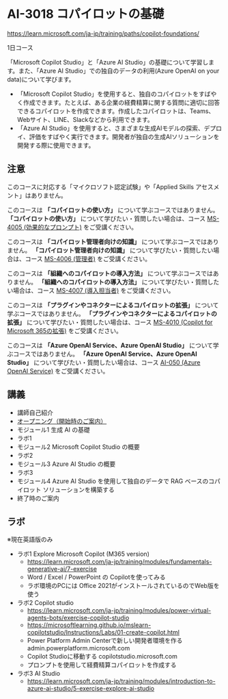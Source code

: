 # AI-3018 コパイロットの基礎

https://learn.microsoft.com/ja-jp/training/paths/copilot-foundations/

1日コース

「Microsoft Copilot Studio」と「Azure AI Studio」の基礎について学習します。また、「Azure AI Studio」での独自のデータの利用(Azure OpenAI on your data)について学びます。

- 「Microsoft Copilot Studio」を使用すると、独自のコパイロットをすばやく作成できます。たとえば、ある企業の経費精算に関する質問に適切に回答できるコパイロットを作成できます。作成したコパイロットは、Teams、Webサイト、LINE、Slackなどから利用できます。
- 「Azure AI Studio」を使用すると、さまざまな生成AIモデルの探索、デプロイ、評価をすばやく実行できます。開発者が独自の生成AIソリューションを開発する際に使用できます。

## 注意


このコースに対応する「マイクロソフト認定試験」や「Applied Skills アセスメント」はありません。

このコースは **「コパイロットの使い方」** について学ぶコースではありません。 **「コパイロットの使い方」** について学びたい・質問したい場合は、コース [MS-4005 (効果的なプロンプト)](https://learn.microsoft.com/ja-jp/training/courses/ms-4005) をご受講ください。

このコースは **「コパイロット管理者向けの知識」** について学ぶコースではありません。 **「コパイロット管理者向けの知識」** について学びたい・質問したい場合は、コース [MS-4006 (管理者)](https://learn.microsoft.com/ja-jp/training/courses/ms-4006) をご受講ください。

このコースは **「組織へのコパイロットの導入方法」** について学ぶコースではありません。 **「組織へのコパイロットの導入方法」** について学びたい・質問したい場合は、コース [MS-4007 (導入担当者)](https://learn.microsoft.com/ja-jp/training/courses/ms-4007) をご受講ください。

このコースは **「プラグインやコネクターによるコパイロットの拡張」** について学ぶコースではありません。 **「プラグインやコネクターによるコパイロットの拡張」** について学びたい・質問したい場合は、コース [MS-4010 (Copilot for Microsoft 365の拡張)](https://learn.microsoft.com/ja-jp/training/paths/build-plugins-connectors-microsoft-copilot-microsoft-365/) をご受講ください。


このコースは **「Azure OpenAI Service、Azure OpenAI Studio」** について学ぶコースではありません。 **「Azure OpenAI Service、Azure OpenAI Studio」** について学びたい・質問したい場合は、コース [AI-050 (Azure OpenAI Service)](https://learn.microsoft.com/ja-jp/training/paths/develop-ai-solutions-azure-openai/) をご受講ください。

## 講義

- 講師自己紹介
- [オープニング（開始時のご案内）](../opening.md)
- モジュール1 生成 AI の基礎
- ラボ1
- モジュール2 Microsoft Copilot Studio の概要
- ラボ2
- モジュール3 Azure AI Studio の概要
- ラボ3
- モジュール4 Azure AI Studio を使用して独自のデータで RAG ベースのコパイロット ソリューションを構築する
- 終了時のご案内


## ラボ

※現在英語版のみ

- ラボ1 Explore Microsoft Copilot (M365 version)
  - https://learn.microsoft.com/ja-jp/training/modules/fundamentals-generative-ai/7-exercise
  - Word / Excel / PowerPoint の Copilotを使ってみる
  - ラボ環境のPCには Office 2021がインストールされているのでWeb版を使う
- ラボ2 Copilot studio
  - https://learn.microsoft.com/ja-jp/training/modules/power-virtual-agents-bots/exercise-copilot-studio
  - https://microsoftlearning.github.io/mslearn-copilotstudio/Instructions/Labs/01-create-copilot.html
  - Power Platform Admin Centerで新しい開発者環境を作る admin.powerplatform.microsoft.com
  - Copilot Studioに移動する copilotstudio.microsoft.com
  - プロンプトを使用して経費精算コパイロットを作成する
- ラボ3 AI Studio
  - https://learn.microsoft.com/ja-jp/training/modules/introduction-to-azure-ai-studio/5-exercise-explore-ai-studio

